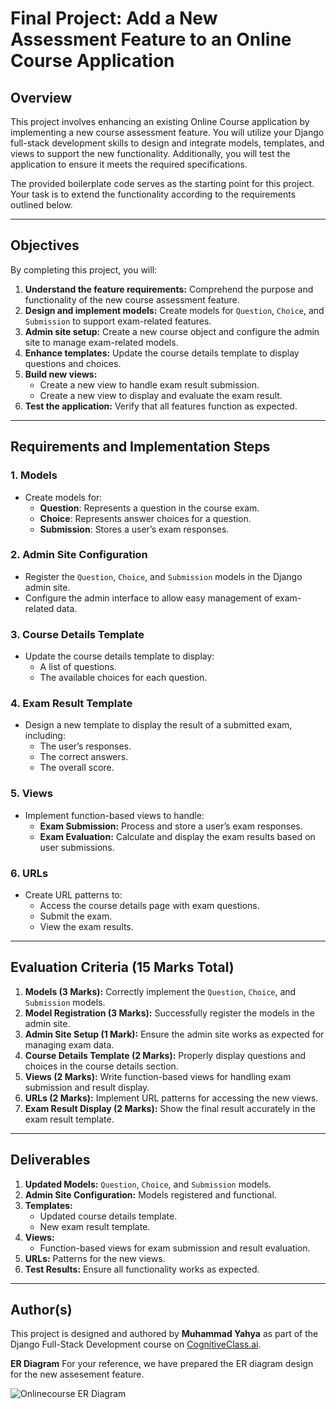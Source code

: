 # Final Project: Add a New Assessment Feature to an Online Course Application

## Overview
This project involves enhancing an existing Online Course application by implementing a new course assessment feature. You will utilize your Django full-stack development skills to design and integrate models, templates, and views to support the new functionality. Additionally, you will test the application to ensure it meets the required specifications.

The provided boilerplate code serves as the starting point for this project. Your task is to extend the functionality according to the requirements outlined below.

---

## Objectives
By completing this project, you will:

1. **Understand the feature requirements:** Comprehend the purpose and functionality of the new course assessment feature.
2. **Design and implement models:** Create models for `Question`, `Choice`, and `Submission` to support exam-related features.
3. **Admin site setup:** Create a new course object and configure the admin site to manage exam-related models.
4. **Enhance templates:** Update the course details template to display questions and choices.
5. **Build new views:**
   - Create a new view to handle exam result submission.
   - Create a new view to display and evaluate the exam result.
6. **Test the application:** Verify that all features function as expected.

---

## Requirements and Implementation Steps

### 1. Models
- Create models for:
  - **Question**: Represents a question in the course exam.
  - **Choice**: Represents answer choices for a question.
  - **Submission**: Stores a user’s exam responses.

### 2. Admin Site Configuration
- Register the `Question`, `Choice`, and `Submission` models in the Django admin site.
- Configure the admin interface to allow easy management of exam-related data.

### 3. Course Details Template
- Update the course details template to display:
  - A list of questions.
  - The available choices for each question.

### 4. Exam Result Template
- Design a new template to display the result of a submitted exam, including:
  - The user’s responses.
  - The correct answers.
  - The overall score.

### 5. Views
- Implement function-based views to handle:
  - **Exam Submission:** Process and store a user’s exam responses.
  - **Exam Evaluation:** Calculate and display the exam results based on user submissions.

### 6. URLs
- Create URL patterns to:
  - Access the course details page with exam questions.
  - Submit the exam.
  - View the exam results.

---

## Evaluation Criteria (15 Marks Total)

1. **Models (3 Marks):** Correctly implement the `Question`, `Choice`, and `Submission` models.
2. **Model Registration (3 Marks):** Successfully register the models in the admin site.
3. **Admin Site Setup (1 Mark):** Ensure the admin site works as expected for managing exam data.
4. **Course Details Template (2 Marks):** Properly display questions and choices in the course details section.
5. **Views (2 Marks):** Write function-based views for handling exam submission and result display.
6. **URLs (2 Marks):** Implement URL patterns for accessing the new views.
7. **Exam Result Display (2 Marks):** Show the final result accurately in the exam result template.

---

## Deliverables

1. **Updated Models:** `Question`, `Choice`, and `Submission` models.
2. **Admin Site Configuration:** Models registered and functional.
3. **Templates:**
   - Updated course details template.
   - New exam result template.
4. **Views:**
   - Function-based views for exam submission and result evaluation.
5. **URLs:** Patterns for the new views.
6. **Test Results:** Ensure all functionality works as expected.

---

## Author(s)
This project is designed and authored by **Muhammad Yahya** as part of the Django Full-Stack Development course on [CognitiveClass.ai](https://cognitiveclass.ai).


**ER Diagram**
For your reference, we have prepared the ER diagram design for the new assesement feature.

![Onlinecourse ER Diagram](https://github.com/ibm-developer-skills-network/final-cloud-app-with-database/blob/master/static/media/course_images/onlinecourse_app_er.png)
